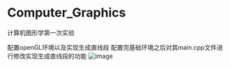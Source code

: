 # Computer_Graphics
计算机图形学第一次实验

配置openGL环境以及实现生成直线段
配置完基础环境之后对其main.cpp文件进行修改实现生成直线段的功能
![image](1.bmp)
